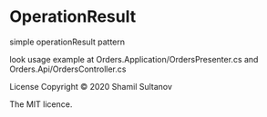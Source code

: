 # OperationResult
simple operationResult pattern

look usage example at Orders.Application/OrdersPresenter.cs and Orders.Api/OrdersController.cs

License
Copyright © 2020 Shamil Sultanov

The MIT licence.

